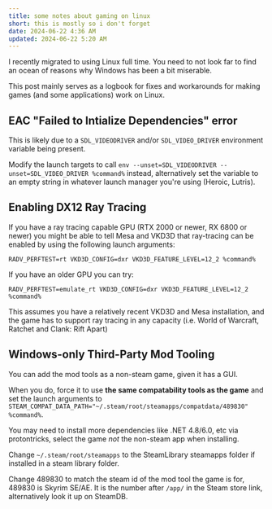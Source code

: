 ```yaml
---
title: some notes about gaming on linux
short: this is mostly so i don't forget
date: 2024-06-22 4:36 AM
updated: 2024-06-22 5:20 AM
---
```


I recently migrated to using Linux full time.
You need to not look far to find an ocean of reasons why Windows has been a bit miserable.

This post mainly serves as a logbook for fixes and workarounds for making games (and some applications) work on Linux.

## EAC "Failed to Intialize Dependencies" error

This is likely due to a `SDL_VIDEODRIVER` and/or `SDL_VIDEO_DRIVER` environment variable being present.

Modify the launch targets to call `env --unset=SDL_VIDEODRIVER --unset=SDL_VIDEO_DRIVER %command%` instead,
alternatively set the variable to an empty string in whatever launch manager you're using (Heroic, Lutris).

## Enabling DX12 Ray Tracing

If you have a ray tracing capable GPU (RTX 2000 or newer, RX 6800 or newer)
you might be able to tell Mesa and VKD3D that ray-tracing can be enabled by using the following launch arguments:

`RADV_PERFTEST=rt VKD3D_CONFIG=dxr VKD3D_FEATURE_LEVEL=12_2 %command%`

If you have an older GPU you can try:

`RADV_PERFTEST=emulate_rt VKD3D_CONFIG=dxr VKD3D_FEATURE_LEVEL=12_2 %command%`

This assumes you have a relatively recent VKD3D and Mesa installation,
and the game has to support ray tracing in any capacity (i.e. World of Warcraft, Ratchet and Clank: Rift Apart)

## Windows-only Third-Party Mod Tooling

You can add the mod tools as a non-steam game, given it has a GUI.

When you do, force it to use **the same compatability tools as the game** and set the launch arguments to `STEAM_COMPAT_DATA_PATH="~/.steam/root/steamapps/compatdata/489830" %command%`.

You may need to install more dependencies like .NET 4.8/6.0, etc via protontricks, select the game *not* the non-steam app when installing.

Change `~/.steam/root/steamapps` to the SteamLibrary steamapps folder if installed in a steam library folder.

Change 489830 to match the steam id of the mod tool the game is for, 489830 is Skyrim SE/AE.
It is the number after `/app/` in the Steam store link, alternatively look it up on SteamDB.
